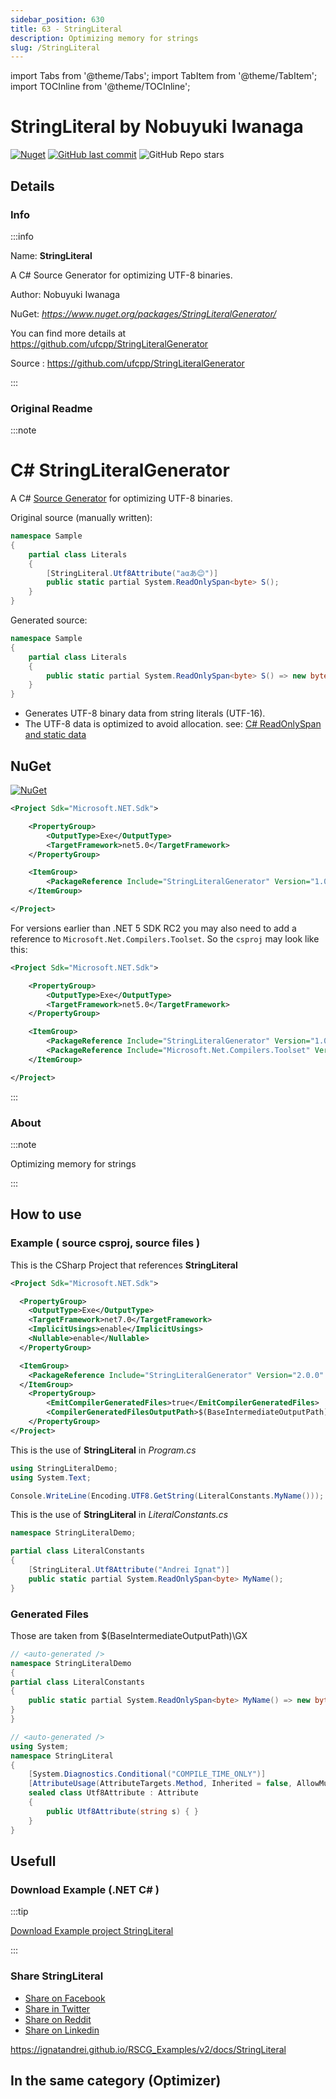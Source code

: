 ```yaml
---
sidebar_position: 630
title: 63 - StringLiteral
description: Optimizing memory for strings
slug: /StringLiteral
---
```

import Tabs from '@theme/Tabs';
import TabItem from '@theme/TabItem';
import TOCInline from '@theme/TOCInline';

# StringLiteral  by Nobuyuki Iwanaga


<TOCInline toc={toc}  />

[![Nuget](https://img.shields.io/nuget/dt/StringLiteralGenerator?label=StringLiteralGenerator)](https://www.nuget.org/packages/StringLiteralGenerator/)
[![GitHub last commit](https://img.shields.io/github/last-commit/ufcpp/StringLiteralGenerator?label=updated)](https://github.com/ufcpp/StringLiteralGenerator)
![GitHub Repo stars](https://img.shields.io/github/stars/ufcpp/StringLiteralGenerator?style=social)

## Details

### Info
:::info

Name: **StringLiteral**

A C# Source Generator for optimizing UTF-8 binaries.

Author: Nobuyuki Iwanaga

NuGet: 
*https://www.nuget.org/packages/StringLiteralGenerator/*   


You can find more details at https://github.com/ufcpp/StringLiteralGenerator

Source : https://github.com/ufcpp/StringLiteralGenerator

:::

### Original Readme
:::note

# C# StringLiteralGenerator

A C# [Source Generator](https://github.com/dotnet/roslyn/blob/master/docs/features/source-generators.md) for optimizing UTF-8 binaries.

Original source (manually written):

```cs
namespace Sample
{
    partial class Literals
    {
        [StringLiteral.Utf8Attribute("aαあ😊")]
        public static partial System.ReadOnlySpan<byte> S();
    }
}
```

Generated source:

```cs
namespace Sample
{
    partial class Literals
    {
        public static partial System.ReadOnlySpan<byte> S() => new byte[] {97, 206, 177, 227, 129, 130, 240, 159, 152, 138, };
    }
}
```

- Generates UTF-8 binary data from string literals (UTF-16).
- The UTF-8 data is optimized to avoid allocation. see: [C# ReadOnlySpan and static data](https://vcsjones.dev/2019/02/01/csharp-readonly-span-bytes-static/)

## NuGet

[![NuGet](https://img.shields.io/nuget/v/StringLiteralGenerator?style=flat-square)](https://www.nuget.org/packages/StringLiteralGenerator)

```xml
<Project Sdk="Microsoft.NET.Sdk">

    <PropertyGroup>
        <OutputType>Exe</OutputType>
        <TargetFramework>net5.0</TargetFramework>
    </PropertyGroup>

    <ItemGroup>
        <PackageReference Include="StringLiteralGenerator" Version="1.0.0" />
    </ItemGroup>

</Project>
```

For versions earlier than .NET 5 SDK RC2 you may also need to add a reference to `Microsoft.Net.Compilers.Toolset`.
So the `csproj` may look like this:
```xml
<Project Sdk="Microsoft.NET.Sdk">

    <PropertyGroup>
        <OutputType>Exe</OutputType>
        <TargetFramework>net5.0</TargetFramework>
    </PropertyGroup>

    <ItemGroup>
        <PackageReference Include="StringLiteralGenerator" Version="1.0.0-preiew" />
        <PackageReference Include="Microsoft.Net.Compilers.Toolset" Version="3.8.0-4.final" PrivateAssets="all" />
    </ItemGroup>

</Project>
```


:::

### About
:::note

Optimizing memory for strings


:::

## How to use

### Example ( source csproj, source files )

<Tabs>

<TabItem value="csproj" label="CSharp Project">

This is the CSharp Project that references **StringLiteral**
```xml showLineNumbers {11}
<Project Sdk="Microsoft.NET.Sdk">

  <PropertyGroup>
    <OutputType>Exe</OutputType>
    <TargetFramework>net7.0</TargetFramework>
    <ImplicitUsings>enable</ImplicitUsings>
    <Nullable>enable</Nullable>
  </PropertyGroup>

  <ItemGroup>
    <PackageReference Include="StringLiteralGenerator" Version="2.0.0" />
  </ItemGroup>
	<PropertyGroup>
		<EmitCompilerGeneratedFiles>true</EmitCompilerGeneratedFiles>
		<CompilerGeneratedFilesOutputPath>$(BaseIntermediateOutputPath)\GX</CompilerGeneratedFilesOutputPath>
	</PropertyGroup>
</Project>

```

</TabItem>

  <TabItem value="D:\gth\RSCG_Examples\v2\rscg_examples\StringLiteral\src\StringLiteralDemo\Program.cs" label="Program.cs" >

  This is the use of **StringLiteral** in *Program.cs*

```csharp showLineNumbers 
using StringLiteralDemo;
using System.Text;

Console.WriteLine(Encoding.UTF8.GetString(LiteralConstants.MyName()));

```
  </TabItem>

  <TabItem value="D:\gth\RSCG_Examples\v2\rscg_examples\StringLiteral\src\StringLiteralDemo\LiteralConstants.cs" label="LiteralConstants.cs" >

  This is the use of **StringLiteral** in *LiteralConstants.cs*

```csharp showLineNumbers 
namespace StringLiteralDemo;

partial class LiteralConstants
{
    [StringLiteral.Utf8Attribute("Andrei Ignat")]
    public static partial System.ReadOnlySpan<byte> MyName();
}

```
  </TabItem>

</Tabs>

### Generated Files

Those are taken from $(BaseIntermediateOutputPath)\GX

<Tabs>


<TabItem value="D:\gth\RSCG_Examples\v2\rscg_examples\StringLiteral\src\StringLiteralDemo\obj\GX\StringLiteralGenerator\StringLiteralGenerator.Utf8StringLiteralGenerator\StringLiteralDemo_LiteralConstants_utf8literal.cs" label="StringLiteralDemo_LiteralConstants_utf8literal.cs" >


```csharp showLineNumbers 
// <auto-generated />
namespace StringLiteralDemo
{
partial class LiteralConstants
{
    public static partial System.ReadOnlySpan<byte> MyName() => new byte[] {65, 110, 100, 114, 101, 105, 32, 73, 103, 110, 97, 116, };
}
}

```

  </TabItem>


<TabItem value="D:\gth\RSCG_Examples\v2\rscg_examples\StringLiteral\src\StringLiteralDemo\obj\GX\StringLiteralGenerator\StringLiteralGenerator.Utf8StringLiteralGenerator\Utf8Attribute.cs" label="Utf8Attribute.cs" >


```csharp showLineNumbers 
// <auto-generated />
using System;
namespace StringLiteral
{
    [System.Diagnostics.Conditional("COMPILE_TIME_ONLY")]
    [AttributeUsage(AttributeTargets.Method, Inherited = false, AllowMultiple = false)]
    sealed class Utf8Attribute : Attribute
    {
        public Utf8Attribute(string s) { }
    }
}

```

  </TabItem>


</Tabs>

## Usefull

### Download Example (.NET  C# )

:::tip

[Download Example project StringLiteral ](/sources/StringLiteral.zip)

:::


### Share StringLiteral 

<ul>
  <li><a href="https://www.facebook.com/sharer/sharer.php?u=https%3A%2F%2Fignatandrei.github.io%2FRSCG_Examples%2Fv2%2Fdocs%2FStringLiteral&quote=StringLiteral" title="Share on Facebook" target="_blank">Share on Facebook</a></li>
  <li><a href="https://twitter.com/intent/tweet?source=https%3A%2F%2Fignatandrei.github.io%2FRSCG_Examples%2Fv2%2Fdocs%2FStringLiteral&text=StringLiteral:%20https%3A%2F%2Fignatandrei.github.io%2FRSCG_Examples%2Fv2%2Fdocs%2FStringLiteral" target="_blank" title="Tweet">Share in Twitter</a></li>
  <li><a href="http://www.reddit.com/submit?url=https%3A%2F%2Fignatandrei.github.io%2FRSCG_Examples%2Fv2%2Fdocs%2FStringLiteral&title=StringLiteral" target="_blank" title="Submit to Reddit">Share on Reddit</a></li>
  <li><a href="http://www.linkedin.com/shareArticle?mini=true&url=https%3A%2F%2Fignatandrei.github.io%2FRSCG_Examples%2Fv2%2Fdocs%2FStringLiteral&title=StringLiteral&summary=&source=https%3A%2F%2Fignatandrei.github.io%2FRSCG_Examples%2Fv2%2Fdocs%2FStringLiteral" target="_blank" title="Share on LinkedIn">Share on Linkedin</a></li>
</ul>

https://ignatandrei.github.io/RSCG_Examples/v2/docs/StringLiteral

## In the same category (Optimizer)

